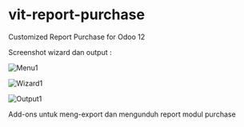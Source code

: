 # vit-report-purchase
Customized Report Purchase for Odoo 12

Screenshot wizard dan output :

![Menu1](https://user-images.githubusercontent.com/33647411/172933091-66127e6f-cd74-4f6e-bb5a-2a5fb8365e65.png)

![Wizard1](https://user-images.githubusercontent.com/33647411/172933124-ef9c0c31-f207-477e-8254-a0a3d79fa469.png)

![Output1](https://user-images.githubusercontent.com/33647411/172932278-42b03d58-d2eb-4191-b34d-8abf188948dc.png)

Add-ons untuk meng-export dan mengunduh report modul purchase
